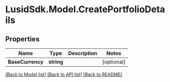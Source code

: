 # LusidSdk.Model.CreatePortfolioDetails
## Properties

Name | Type | Description | Notes
------------ | ------------- | ------------- | -------------
**BaseCurrency** | **string** |  | [optional] 

[[Back to Model list]](../README.md#documentation-for-models) [[Back to API list]](../README.md#documentation-for-api-endpoints) [[Back to README]](../README.md)

